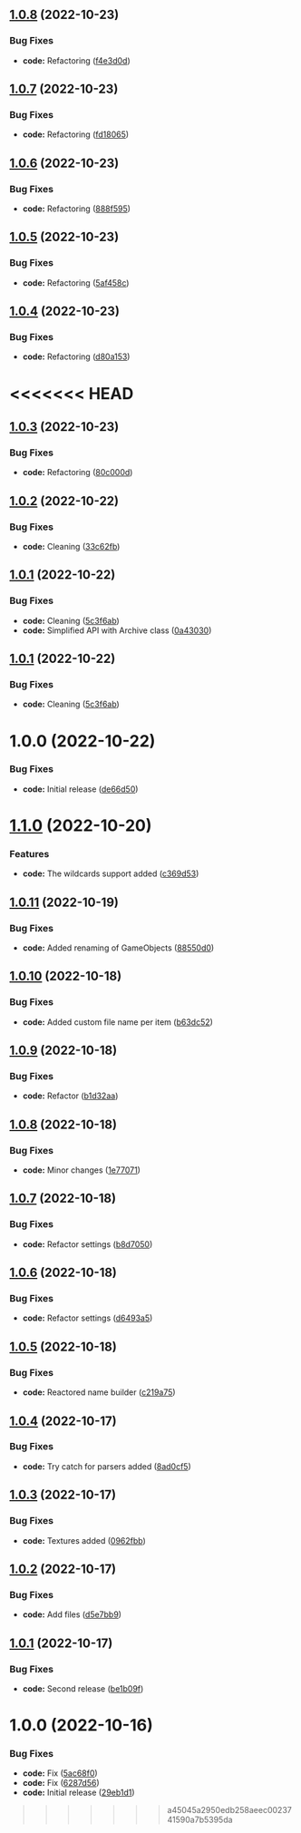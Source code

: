 ## [1.0.8](https://github.com/hww/XiJSON/compare/v1.0.7...v1.0.8) (2022-10-23)


### Bug Fixes

* **code:** Refactoring ([f4e3d0d](https://github.com/hww/XiJSON/commit/f4e3d0d3878a122e3ed8fb3a91687eefe5294877))

## [1.0.7](https://github.com/hww/XiJSON/compare/v1.0.6...v1.0.7) (2022-10-23)


### Bug Fixes

* **code:** Refactoring ([fd18065](https://github.com/hww/XiJSON/commit/fd1806518b3477883623a82bb030bcc882d13502))

## [1.0.6](https://github.com/hww/XiJSON/compare/v1.0.5...v1.0.6) (2022-10-23)


### Bug Fixes

* **code:** Refactoring ([888f595](https://github.com/hww/XiJSON/commit/888f5952a8c6e85d228bdcd3aabf7ea65d8b4461))

## [1.0.5](https://github.com/hww/XiJSON/compare/v1.0.4...v1.0.5) (2022-10-23)


### Bug Fixes

* **code:** Refactoring ([5af458c](https://github.com/hww/XiJSON/commit/5af458c1c9ce01a47cb7893898198f321257dc53))

## [1.0.4](https://github.com/hww/XiJSON/compare/v1.0.3...v1.0.4) (2022-10-23)


### Bug Fixes

* **code:** Refactoring ([d80a153](https://github.com/hww/XiJSON/commit/d80a1531b9e840ae54b95e1a0cd92c0d563439a8))

<<<<<<< HEAD
=======
## [1.0.3](https://github.com/hww/XiJSON/compare/v1.0.2...v1.0.3) (2022-10-23)


### Bug Fixes

* **code:** Refactoring ([80c000d](https://github.com/hww/XiJSON/commit/80c000d9aa89615075460743091a6d885e5a063b))

## [1.0.2](https://github.com/hww/XiJSON/compare/v1.0.1...v1.0.2) (2022-10-22)


### Bug Fixes

* **code:** Cleaning ([33c62fb](https://github.com/hww/XiJSON/commit/33c62fb03da2eefb9491b8c969287ce954195a10))

## [1.0.1](https://github.com/hww/XiJSON/compare/v1.0.0...v1.0.1) (2022-10-22)


### Bug Fixes

* **code:** Cleaning ([5c3f6ab](https://github.com/hww/XiJSON/commit/5c3f6ab630ceef950b83c96ec2b8f5dc3ce99a2d))
* **code:** Simplified API with Archive class ([0a43030](https://github.com/hww/XiJSON/commit/0a430307cf4278c56c9e81b3c5f40022684a4d45))

## [1.0.1](https://github.com/hww/XiJSON/compare/v1.0.0...v1.0.1) (2022-10-22)


### Bug Fixes

* **code:** Cleaning ([5c3f6ab](https://github.com/hww/XiJSON/commit/5c3f6ab630ceef950b83c96ec2b8f5dc3ce99a2d))

# 1.0.0 (2022-10-22)


### Bug Fixes

* **code:** Initial release ([de66d50](https://github.com/hww/XiJSON/commit/de66d50a854cbc9f5aefd7bffeea22015f93f50c))

# [1.1.0](https://github.com/hww/XiRename/compare/v1.0.11...v1.1.0) (2022-10-20)


### Features

* **code:** The wildcards support added ([c369d53](https://github.com/hww/XiRename/commit/c369d534c004441e62f8f2e44289da17bfee81c1))

## [1.0.11](https://github.com/hww/XiRename/compare/v1.0.10...v1.0.11) (2022-10-19)


### Bug Fixes

* **code:** Added renaming of GameObjects ([88550d0](https://github.com/hww/XiRename/commit/88550d04ada6e941538e3f0818f0ca1d5054602d))

## [1.0.10](https://github.com/hww/XiRename/compare/v1.0.9...v1.0.10) (2022-10-18)


### Bug Fixes

* **code:** Added custom file name per item ([b63dc52](https://github.com/hww/XiRename/commit/b63dc526cb77752acad636bc6341dd4787788971))

## [1.0.9](https://github.com/hww/XiRename/compare/v1.0.8...v1.0.9) (2022-10-18)


### Bug Fixes

* **code:** Refactor ([b1d32aa](https://github.com/hww/XiRename/commit/b1d32aaf60dcc3d1e6599dc86d7a20b0d3bba2a2))

## [1.0.8](https://github.com/hww/XiRename/compare/v1.0.7...v1.0.8) (2022-10-18)


### Bug Fixes

* **code:** Minor changes ([1e77071](https://github.com/hww/XiRename/commit/1e77071cf8b2501fbe2b68c090b913179280dd44))

## [1.0.7](https://github.com/hww/XiRename/compare/v1.0.6...v1.0.7) (2022-10-18)


### Bug Fixes

* **code:** Refactor settings ([b8d7050](https://github.com/hww/XiRename/commit/b8d70505801a71d895a4022e9ed3b4cf9bd0963a))

## [1.0.6](https://github.com/hww/XiRename/compare/v1.0.5...v1.0.6) (2022-10-18)


### Bug Fixes

* **code:** Refactor settings ([d6493a5](https://github.com/hww/XiRename/commit/d6493a5a867ef5aad7bab6b78889242cc7c5d331))

## [1.0.5](https://github.com/hww/XiRename/compare/v1.0.4...v1.0.5) (2022-10-18)


### Bug Fixes

* **code:** Reactored name builder ([c219a75](https://github.com/hww/XiRename/commit/c219a7530c18fa1555adacaaa68bf36f97a66a92))

## [1.0.4](https://github.com/hww/XiRename/compare/v1.0.3...v1.0.4) (2022-10-17)


### Bug Fixes

* **code:** Try catch for parsers added ([8ad0cf5](https://github.com/hww/XiRename/commit/8ad0cf5024ec9c1276f2463968b1cb8d6a34ed69))

## [1.0.3](https://github.com/hww/XiRename/compare/v1.0.2...v1.0.3) (2022-10-17)


### Bug Fixes

* **code:** Textures added ([0962fbb](https://github.com/hww/XiRename/commit/0962fbb8ef35a64e80736aaa6f259aa35480202d))

## [1.0.2](https://github.com/hww/XiRename/compare/v1.0.1...v1.0.2) (2022-10-17)


### Bug Fixes

* **code:** Add files ([d5e7bb9](https://github.com/hww/XiRename/commit/d5e7bb993bcb79c274d0f9bf8689adda1f24741a))

## [1.0.1](https://github.com/hww/XiRename/compare/v1.0.0...v1.0.1) (2022-10-17)


### Bug Fixes

* **code:** Second release ([be1b09f](https://github.com/hww/XiRename/commit/be1b09fe464f51689a68ffc4c78b2e170b4f4719))

# 1.0.0 (2022-10-16)


### Bug Fixes

* **code:** Fix ([5ac68f0](https://github.com/hww/XiRename/commit/5ac68f05e7a75ae2c5d51d08a20c9f61f95e59e7))
* **code:** Fix ([6287d56](https://github.com/hww/XiRename/commit/6287d56272d63b5f523436741e5f5dfade904cd5))
* **code:** Initial release ([29eb1d1](https://github.com/hww/XiRename/commit/29eb1d16557fc88c96e5d9c7e743f12ea3ab1fa5))
>>>>>>> a45045a2950edb258aeec0023741590a7b5395da
